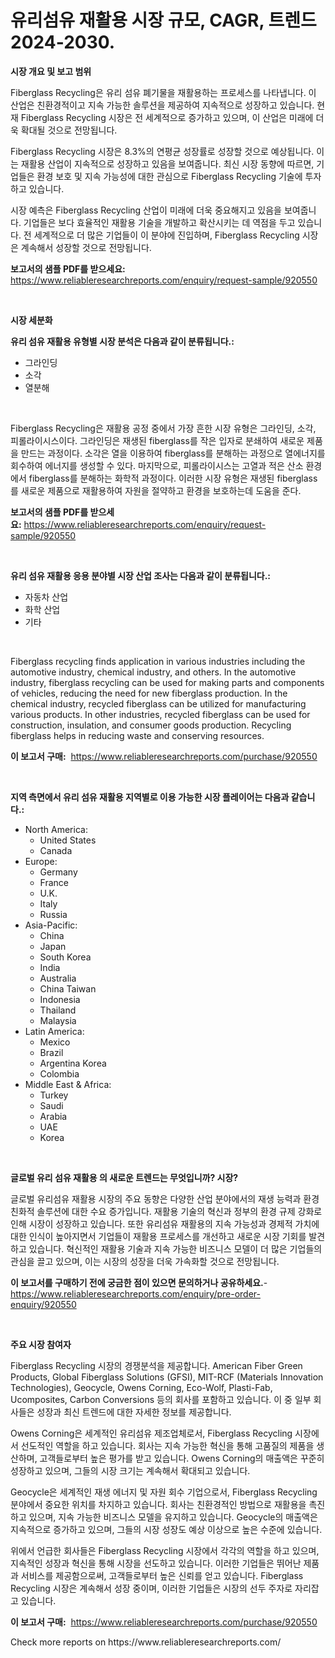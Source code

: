 <p><h1>유리섬유 재활용 시장 규모, CAGR, 트렌드 2024-2030.</h1></p><p><strong>시장 개요 및 보고 범위</strong></p>
<p><p>Fiberglass Recycling은 유리 섬유 폐기물을 재활용하는 프로세스를 나타냅니다. 이 산업은 친환경적이고 지속 가능한 솔루션을 제공하여 지속적으로 성장하고 있습니다. 현재 Fiberglass Recycling 시장은 전 세계적으로 증가하고 있으며, 이 산업은 미래에 더욱 확대될 것으로 전망됩니다.</p><p>Fiberglass Recycling 시장은 8.3%의 연평균 성장률로 성장할 것으로 예상됩니다. 이는 재활용 산업이 지속적으로 성장하고 있음을 보여줍니다. 최신 시장 동향에 따르면, 기업들은 환경 보호 및 지속 가능성에 대한 관심으로 Fiberglass Recycling 기술에 투자하고 있습니다.</p><p>시장 예측은 Fiberglass Recycling 산업이 미래에 더욱 중요해지고 있음을 보여줍니다. 기업들은 보다 효율적인 재활용 기술을 개발하고 확산시키는 데 역점을 두고 있습니다. 전 세계적으로 더 많은 기업들이 이 분야에 진입하며, Fiberglass Recycling 시장은 계속해서 성장할 것으로 전망됩니다.</p></p>
<p><strong>보고서의 샘플 PDF를 받으세요:</strong> <a href="https://www.reliableresearchreports.com/enquiry/request-sample/920550">https://www.reliableresearchreports.com/enquiry/request-sample/920550</a></p>
<p>&nbsp;</p>
<p><strong>시장 세분화</strong></p>
<p><strong>유리 섬유 재활용 유형별 시장 분석은 다음과 같이 분류됩니다.:</strong></p>
<p><ul><li>그라인딩</li><li>소각</li><li>열분해</li></ul></p>
<p>&nbsp;</p>
<p><p>Fiberglass Recycling은 재활용 공정 중에서 가장 흔한 시장 유형은 그라인딩, 소각, 피롤라이시스이다. 그라인딩은 재생된 fiberglass를 작은 입자로 분쇄하여 새로운 제품을 만드는 과정이다. 소각은 열을 이용하여 fiberglass를 분해하는 과정으로 열에너지를 회수하여 에너지를 생성할 수 있다. 마지막으로, 피롤라이시스는 고열과 적은 산소 환경에서 fiberglass를 분해하는 화학적 과정이다. 이러한 시장 유형은 재생된 fiberglass를 새로운 제품으로 재활용하여 자원을 절약하고 환경을 보호하는데 도움을 준다.</p></p>
<p><strong>보고서의 샘플 PDF를 받으세요:</strong>&nbsp;<a href="https://www.reliableresearchreports.com/enquiry/request-sample/920550">https://www.reliableresearchreports.com/enquiry/request-sample/920550</a></p>
<p>&nbsp;</p>
<p><strong> 유리 섬유 재활용 응용 분야별 시장 산업 조사는 다음과 같이 분류됩니다.:</strong></p>
<p><ul><li>자동차 산업</li><li>화학 산업</li><li>기타</li></ul></p>
<p>&nbsp;</p>
<p><p>Fiberglass recycling finds application in various industries including the automotive industry, chemical industry, and others. In the automotive industry, fiberglass recycling can be used for making parts and components of vehicles, reducing the need for new fiberglass production. In the chemical industry, recycled fiberglass can be utilized for manufacturing various products. In other industries, recycled fiberglass can be used for construction, insulation, and consumer goods production. Recycling fiberglass helps in reducing waste and conserving resources.</p></p>
<p><strong>이 보고서 구매:</strong>&nbsp; <a href="https://www.reliableresearchreports.com/purchase/920550">https://www.reliableresearchreports.com/purchase/920550</a></p>
<p>&nbsp;</p>
<p><strong>지역 측면에서 유리 섬유 재활용 지역별로 이용 가능한 시장 플레이어는 다음과 같습니다.:</strong></p>
<p><ul>
    <li>
        North America:
        <ul>
            <li>United States</li>
            <li>Canada</li>
        </ul>
    </li>
    <li>
        Europe:
        <ul>
            <li>Germany</li>
            <li>France</li>
            <li>U.K.</li>
            <li>Italy</li>
            <li>Russia</li>
        </ul>
    </li>
    <li>
        Asia-Pacific:
        <ul>
            <li>China</li>
            <li>Japan</li>
            <li>South Korea</li>
            <li>India</li>
            <li>Australia</li>
            <li>China Taiwan</li>
            <li>Indonesia</li>
            <li>Thailand</li>
            <li>Malaysia</li>
        </ul>
    </li>
    <li>
        Latin America:
        <ul>
            <li>Mexico</li>
            <li>Brazil</li>
            <li>Argentina Korea</li>
            <li>Colombia</li>
        </ul>
    </li>
    <li>
        Middle East & Africa:
        <ul>
            <li>Turkey</li>
            <li>Saudi</li>
            <li>Arabia</li>
            <li>UAE</li>
            <li>Korea</li>
        </ul>
    </li>
    </ul></p>
<p>&nbsp;</p>
<p><strong>글로벌 유리 섬유 재활용 의 새로운 트렌드는 무엇입니까? 시장?</strong></p>
<p><p>글로벌 유리섬유 재활용 시장의 주요 동향은 다양한 산업 분야에서의 재생 능력과 환경 친화적 솔루션에 대한 수요 증가입니다. 재활용 기술의 혁신과 정부의 환경 규제 강화로 인해 시장이 성장하고 있습니다. 또한 유리섬유 재활용의 지속 가능성과 경제적 가치에 대한 인식이 높아지면서 기업들이 재활용 프로세스를 개선하고 새로운 시장 기회를 발견하고 있습니다. 혁신적인 재활용 기술과 지속 가능한 비즈니스 모델이 더 많은 기업들의 관심을 끌고 있으며, 이는 시장의 성장을 더욱 가속화할 것으로 전망됩니다.</p></p>
<p><strong>이 보고서를 구매하기 전에 궁금한 점이 있으면 문의하거나 공유하세요.</strong>- <a href="https://www.reliableresearchreports.com/enquiry/pre-order-enquiry/920550">https://www.reliableresearchreports.com/enquiry/pre-order-enquiry/920550</a></p>
<p>&nbsp;</p>
<p><strong>주요 시장 참여자</strong></p>
<p><p>Fiberglass Recycling 시장의 경쟁분석을 제공합니다. American Fiber Green Products, Global Fiberglass Solutions (GFSI), MIT-RCF (Materials Innovation Technologies), Geocycle, Owens Corning, Eco-Wolf, Plasti-Fab, Ucomposites, Carbon Conversions 등의 회사를 포함하고 있습니다. 이 중 일부 회사들은 성장과 최신 트렌드에 대한 자세한 정보를 제공합니다.</p><p>Owens Corning은 세계적인 유리섬유 제조업체로서, Fiberglass Recycling 시장에서 선도적인 역할을 하고 있습니다. 회사는 지속 가능한 혁신을 통해 고품질의 제품을 생산하며, 고객들로부터 높은 평가를 받고 있습니다. Owens Corning의 매출액은 꾸준히 성장하고 있으며, 그들의 시장 크기는 계속해서 확대되고 있습니다.</p><p>Geocycle은 세계적인 재생 에너지 및 자원 회수 기업으로서, Fiberglass Recycling 분야에서 중요한 위치를 차지하고 있습니다. 회사는 친환경적인 방법으로 재활용을 촉진하고 있으며, 지속 가능한 비즈니스 모델을 유지하고 있습니다. Geocycle의 매출액은 지속적으로 증가하고 있으며, 그들의 시장 성장도 예상 이상으로 높은 수준에 있습니다.</p><p>위에서 언급한 회사들은 Fiberglass Recycling 시장에서 각각의 역할을 하고 있으며, 지속적인 성장과 혁신을 통해 시장을 선도하고 있습니다. 이러한 기업들은 뛰어난 제품과 서비스를 제공함으로써, 고객들로부터 높은 신뢰를 얻고 있습니다. Fiberglass Recycling 시장은 계속해서 성장 중이며, 이러한 기업들은 시장의 선두 주자로 자리잡고 있습니다.</p></p>
<p><strong>이 보고서 구매:</strong>&nbsp;&nbsp;<a href="https://www.reliableresearchreports.com/purchase/920550">https://www.reliableresearchreports.com/purchase/920550</a></p>
<p>Check more reports on https://www.reliableresearchreports.com/</p>
